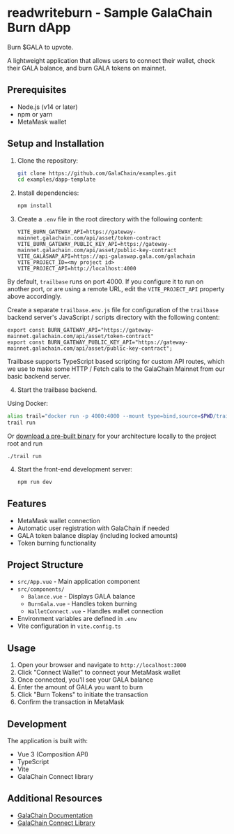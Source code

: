 # readwriteburn - Sample GalaChain Burn dApp

Burn $GALA to upvote.

A lightweight application that allows users to connect their wallet, check their GALA balance, and burn GALA tokens on mainnet.

## Prerequisites

- Node.js (v14 or later)
- npm or yarn
- MetaMask wallet

## Setup and Installation

1. Clone the repository:
   ```bash
   git clone https://github.com/GalaChain/examples.git
   cd examples/dapp-template
   ```

2. Install dependencies:
   ```bash
   npm install
   ```

3. Create a `.env` file in the root directory with the following content:
   ```
   VITE_BURN_GATEWAY_API=https://gateway-mainnet.galachain.com/api/asset/token-contract
   VITE_BURN_GATEWAY_PUBLIC_KEY_API=https://gateway-mainnet.galachain.com/api/asset/public-key-contract
   VITE_GALASWAP_API=https://api-galaswap.gala.com/galachain
   VITE_PROJECT_ID=<my project id>
   VITE_PROJECT_API=http://localhost:4000
   ```

By default, `trailbase` runs on port 4000. If you configure it to run on another port, or are using a remote URL, edit the `VITE_PROJECT_API` property above accordingly. 

Create a separate `trailbase.env.js` file for configuration of the `trailbase` backend server's JavaScript / scripts directory with the following content:

```
export const BURN_GATEWAY_API="https://gateway-mainnet.galachain.com/api/asset/token-contract"
export const BURN_GATEWAY_PUBLIC_KEY_API="https://gateway-mainnet.galachain.com/api/asset/public-key-contract";
```

Trailbase supports TypeScript based scripting for custom API routes, which we use to make some HTTP / Fetch calls to the GalaChain Mainnet from our basic backend server. 

4. Start the trailbase backend. 

Using Docker:

```bash
alias trail="docker run -p 4000:4000 --mount type=bind,source=$PWD/traildepot,target=/app/traildepot trailbase/trailbase /app/trail"
trail run
```

Or [download a pre-built binary](https://github.com/trailbaseio/trailbase/releases/) for your architecture locally to the project root and run 

```
./trail run 
```

4. Start the front-end development server:

   ```bash
   npm run dev
   ```

## Features

- MetaMask wallet connection
- Automatic user registration with GalaChain if needed
- GALA token balance display (including locked amounts)
- Token burning functionality

## Project Structure

- `src/App.vue` - Main application component
- `src/components/`
  - `Balance.vue` - Displays GALA balance
  - `BurnGala.vue` - Handles token burning
  - `WalletConnect.vue` - Handles wallet connection
- Environment variables are defined in `.env`
- Vite configuration in `vite.config.ts`

## Usage

1. Open your browser and navigate to `http://localhost:3000`
2. Click "Connect Wallet" to connect your MetaMask wallet
3. Once connected, you'll see your GALA balance
4. Enter the amount of GALA you want to burn
5. Click "Burn Tokens" to initiate the transaction
6. Confirm the transaction in MetaMask

## Development

The application is built with:
- Vue 3 (Composition API)
- TypeScript
- Vite
- GalaChain Connect library

## Additional Resources

- [GalaChain Documentation](https://docs.galachain.com)
- [GalaChain Connect Library](https://github.com/GalaChain/sdk)

